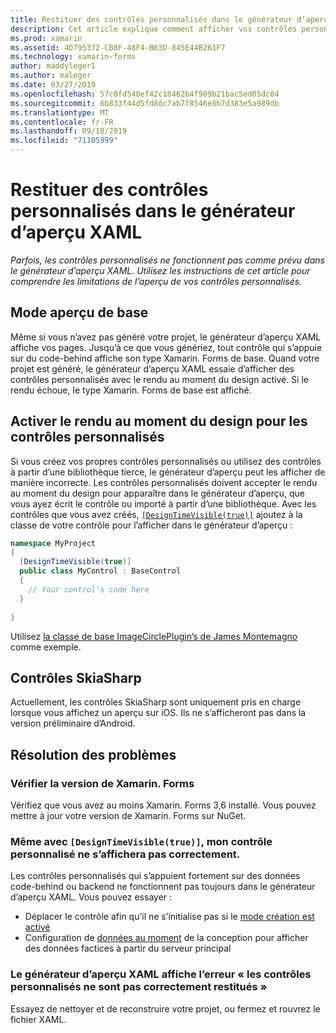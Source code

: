 ```yaml
---
title: Restituer des contrôles personnalisés dans le générateur d’aperçu XAML
description: Cet article explique comment afficher vos contrôles personnalisés dans le générateur d’aperçu XAML.
ms.prod: xamarin
ms.assetid: 4D795372-CB8F-48F4-B63D-845E44B261F7
ms.technology: xamarin-forms
author: maddyleger1
ms.author: maleger
ms.date: 03/27/2019
ms.openlocfilehash: 57c0fd540ef42c18462b4f989b21bac5ed05dc04
ms.sourcegitcommit: 6b833f44d5fd8dc7ab7f8546e8b7d383e5a989db
ms.translationtype: MT
ms.contentlocale: fr-FR
ms.lasthandoff: 09/18/2019
ms.locfileid: "71105999"
---
```

# <a name="render-custom-controls-in-the-xaml-previewer"></a>Restituer des contrôles personnalisés dans le générateur d’aperçu XAML

_Parfois, les contrôles personnalisés ne fonctionnent pas comme prévu dans le générateur d’aperçu XAML. Utilisez les instructions de cet article pour comprendre les limitations de l’aperçu de vos contrôles personnalisés._

## <a name="basic-preview-mode"></a>Mode aperçu de base

Même si vous n’avez pas généré votre projet, le générateur d’aperçu XAML affiche vos pages. Jusqu’à ce que vous génériez, tout contrôle qui s’appuie sur du code-behind affiche son type Xamarin. Forms de base. Quand votre projet est généré, le générateur d’aperçu XAML essaie d’afficher des contrôles personnalisés avec le rendu au moment du design activé. Si le rendu échoue, le type Xamarin. Forms de base est affiché.

## <a name="enable-design-time-rendering-for-custom-controls"></a>Activer le rendu au moment du design pour les contrôles personnalisés

Si vous créez vos propres contrôles personnalisés ou utilisez des contrôles à partir d’une bibliothèque tierce, le générateur d’aperçu peut les afficher de manière incorrecte. Les contrôles personnalisés doivent accepter le rendu au moment du design pour apparaître dans le générateur d’aperçu, que vous ayez écrit le contrôle ou importé à partir d’une bibliothèque. Avec les contrôles que vous avez créés, [`[DesignTimeVisible(true)]`](xref:System.ComponentModel.DesignTimeVisibleAttribute) ajoutez à la classe de votre contrôle pour l’afficher dans le générateur d’aperçu :

```csharp
namespace MyProject
{
  [DesignTimeVisible(true)]
  public class MyControl : BaseControl
  {
    // Your control's code here
  }

}
```

Utilisez [la classe de base ImageCirclePlugin’s de James Montemagno](https://github.com/jamesmontemagno/ImageCirclePlugin/blob/master/src/ImageCircle/CircleImage.shared.cs) comme exemple.

## <a name="skiasharp-controls"></a>Contrôles SkiaSharp

Actuellement, les contrôles SkiaSharp sont uniquement pris en charge lorsque vous affichez un aperçu sur iOS. Ils ne s’afficheront pas dans la version préliminaire d’Android.

## <a name="troubleshooting"></a>Résolution des problèmes

### <a name="check-your-xamarinforms-version"></a>Vérifier la version de Xamarin. Forms
Vérifiez que vous avez au moins Xamarin. Forms 3,6 installé. Vous pouvez mettre à jour votre version de Xamarin. Forms sur NuGet.

### <a name="even-with-designtimevisibletrue-my-custom-control-isnt-rendering-properly"></a>Même avec `[DesignTimeVisible(true)]`, mon contrôle personnalisé ne s’affichera pas correctement.
Les contrôles personnalisés qui s’appuient fortement sur des données code-behind ou backend ne fonctionnent pas toujours dans le générateur d’aperçu XAML. Vous pouvez essayer :

* Déplacer le contrôle afin qu’il ne s’initialise pas si le [mode création est activé](index.md#detect-design-mode)
* Configuration de [données au moment](design-time-data.md) de la conception pour afficher des données factices à partir du serveur principal

### <a name="the-xaml-previewer-shows-the-error-custom-controls-arent-rendering-properly"></a>Le générateur d’aperçu XAML affiche l’erreur « les contrôles personnalisés ne sont pas correctement restitués »
Essayez de nettoyer et de reconstruire votre projet, ou fermez et rouvrez le fichier XAML.
